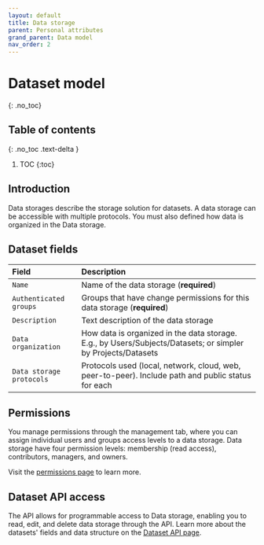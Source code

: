```yaml
---
layout: default
title: Data storage
parent: Personal attributes
grand_parent: Data model
nav_order: 2
---
```


# Dataset model
{: .no_toc}

## Table of contents
{: .no_toc .text-delta }

1. TOC
{:toc}

## Introduction 

Data storages describe the storage solution for datasets. A data storage can be accessible with multiple protocols. You must also defined how data is organized in the Data storage.

## Dataset fields

| Field                | Description |
|:---------------------|:------------|
| `Name`                 | Name of the data storage (**required**) |
| `Authenticated groups` | Groups that have change permissions for this data storage (**required**) |
| `Description`          | Text description of the data storage |
| `Data organization`    | How data is organized in the data storage. E.g., by Users/Subjects/Datasets; or simpler by Projects/Datasets |
| `Data storage protocols` | Protocols used (local, network, cloud, web, peer-to-peer). Include path and public status for each |

## Permissions

You manage permissions through the management tab, where you can assign individual users and groups access levels to a data storage. Data storage have four permission levels: membership (read access), contributors, managers, and owners.

Visit the [permissions page]({{"datamodel/permission/"|absolute_url}}) to learn more. 

## Dataset API access

The API allows for programmable access to Data storage, enabling you to read, edit, and delete data storage through the API. Learn more about the datasets' fields and data structure on the [Dataset API page]({{"api/personal_attributes/datastorage/"|absolute_url}}). 
